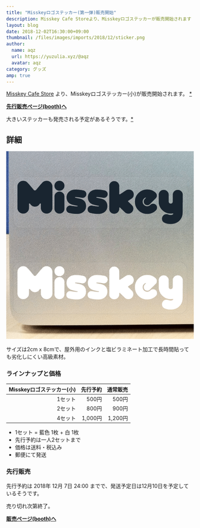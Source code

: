```yaml
---
title: "Misskeyロゴステッカー(第一弾)販売開始"
description: Misskey Cafe Storeより、Misskeyロゴステッカーが販売開始されます
layout: blog
date: 2018-12-02T16:30:00+09:00
thumbnail: /files/images/imports/2018/12/sticker.png
author:
  name: aqz
  url: https://yuzulia.xyz/@aqz
  avatar: aqz
category: グッズ
amp: true
---
```

[Misskey Cafe Store](https://msky-cafe.booth.pm/) より、Misskeyロゴステッカー(小)が販売開始されます。 [*](https://misskey.xyz/notes/5c02d8e5e0a8a6002746cdbb)

**[先行販売ページ(booth)へ](https://msky-cafe.booth.pm/items/1115309)**

大きいステッカーも発売される予定があるそうです。[*](https://misskey.xyz/notes/5c02de257771780027d67248)

## 詳細
![商品画像](/files/images/imports/2018/12/sticker.png "Misskeyステッカー(小) 商品画像")

サイズは2cm x 8cmで、屋外用のインクと塩ビラミネート加工で長時間貼っても劣化しにくい高級素材。

### ラインナップと価格

| Misskeyロゴステッカー(小) | 先行予約 | 通常販売 |
|--------------------------:|---------:|---------:|
|                   1セット | 500円    | 500円    |
|                   2セット | 800円    | 900円    |
|                   4セット | 1,000円  | 1,200円  |

- 1セット = 藍色 1枚 + 白 1枚
- 先行予約は一人2セットまで
- 価格は送料・税込み
- 郵便にて発送

### 先行販売

先行予約は 2018年 12月 7日 24:00 までで、発送予定日は12月10日を予定しているそうです。  

売り切れ次第終了。

**[販売ページ(booth)へ](https://msky-cafe.booth.pm/items/1115309)**